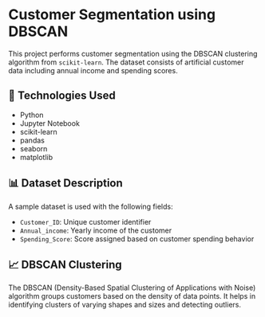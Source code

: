 # Customer Segmentation using DBSCAN

This project performs customer segmentation using the DBSCAN clustering algorithm from `scikit-learn`. The dataset consists of artificial customer data including annual income and spending scores.

## 🧪 Technologies Used

- Python
- Jupyter Notebook
- scikit-learn
- pandas
- seaborn
- matplotlib

## 📊 Dataset Description

A sample dataset is used with the following fields:
- `Customer_ID`: Unique customer identifier
- `Annual_income`: Yearly income of the customer
- `Spending_Score`: Score assigned based on customer spending behavior

## 📈 DBSCAN Clustering

The DBSCAN (Density-Based Spatial Clustering of Applications with Noise) algorithm groups customers based on the density of data points. It helps in identifying clusters of varying shapes and sizes and detecting outliers.


